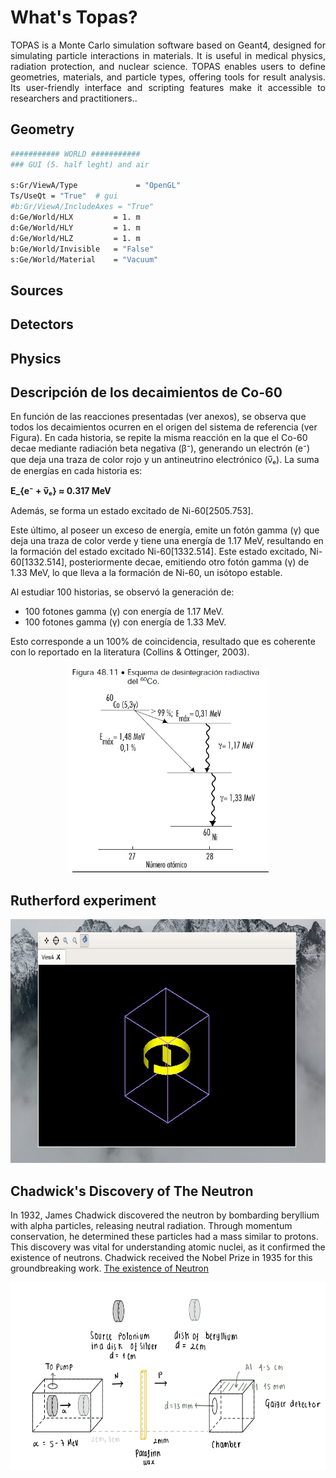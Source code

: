 # What's Topas?

<div style="text-align: center;">
  <p style="text-align: justify;"> TOPAS is a Monte Carlo simulation software based on Geant4, designed for simulating particle interactions in materials. It is useful in medical physics, radiation protection, and nuclear science. TOPAS enables users to define geometries, materials, and particle types, offering tools for result analysis. Its user-friendly interface and scripting features make it accessible to researchers and practitioners..
  </p>
</div>

## Geometry 

```bash
########### WORLD ###########
### GUI (5. half leght) and air

s:Gr/ViewA/Type             = "OpenGL"
Ts/UseQt = "True"  # gui
#b:Gr/ViewA/IncludeAxes = "True"
d:Ge/World/HLX         = 1. m
d:Ge/World/HLY         = 1. m
d:Ge/World/HLZ         = 1. m
b:Ge/World/Invisible   = "False"
s:Ge/World/Material    = "Vacuum"
```

## Sources 

## Detectors 
## Physics 

## Descripción de los decaimientos de Co-60

En función de las reacciones presentadas (ver anexos), se observa que todos los decaimientos ocurren en el origen del sistema de referencia (ver Figura). En cada historia, se repite la misma reacción en la que el Co-60 decae mediante radiación beta negativa (β⁻), generando un electrón (e⁻) que deja una traza de color rojo y un antineutrino electrónico (ν̅ₑ). La suma de energías en cada historia es:

**E_{e⁻ + ν̅ₑ} ≈ 0.317 MeV**

Además, se forma un estado excitado de Ni-60[2505.753].

Este último, al poseer un exceso de energía, emite un fotón gamma (γ) que deja una traza de color verde y tiene una energía de 1.17 MeV, resultando en la formación del estado excitado Ni-60[1332.514]. Este estado excitado, Ni-60[1332.514], posteriormente decae, emitiendo otro fotón gamma (γ) de 1.33 MeV, lo que lleva a la formación de Ni-60, un isótopo estable.

Al estudiar 100 historias, se observó la generación de:

- 100 fotones gamma (γ) con energía de 1.17 MeV.
- 100 fotones gamma (γ) con energía de 1.33 MeV.

Esto corresponde a un 100% de coincidencia, resultado que es coherente con lo reportado en la literatura (Collins & Ottinger, 2003).



<p align="center">
  <img with="850" height="330" src="/Images/esquema desintegracion.jpg">
</p>


## Rutherford experiment 
 
<p align="center">
  <img with="850" height="390" src="topas.jpg">
</p>


## Chadwick's Discovery of The Neutron

In 1932, James Chadwick discovered the neutron by bombarding beryllium with alpha particles, releasing neutral radiation. Through momentum conservation, he determined these particles had a mass similar to protons. This discovery was vital for understanding atomic nuclei, as it confirmed the existence of neutrons. Chadwick received the Nobel Prize in 1935 for this groundbreaking work. [The existence of Neutron](https://royalsocietypublishing.org/doi/epdf/10.1098/rspa.1932.0112)

<p align="center">
  <img width="600" height="300" src="/Images/Chadwich.jpg">
</p>

